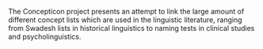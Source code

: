 The Concepticon project presents an attempt to link the large amount of different concept lists which are used in the linguistic literature, 
ranging from Swadesh lists in historical linguistics to naming tests in clinical studies and psycholinguistics.
